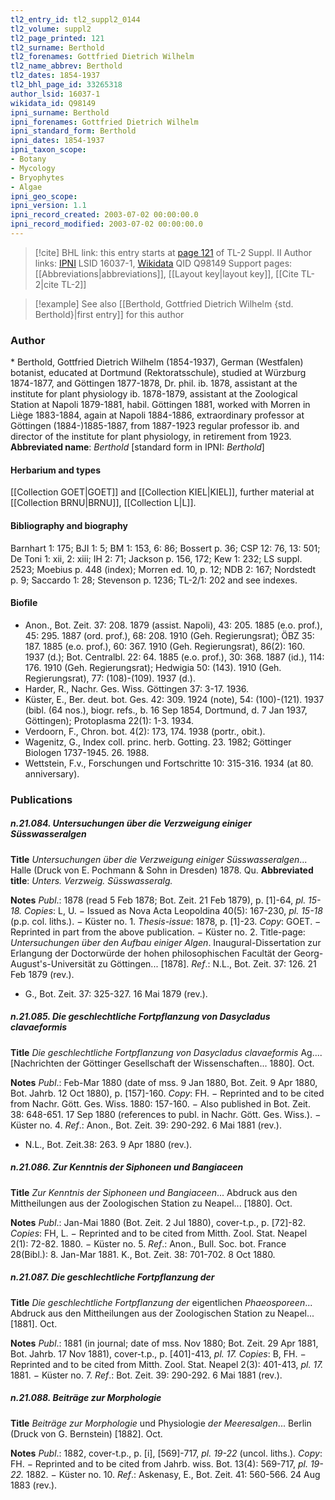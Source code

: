 ```yaml
---
tl2_entry_id: tl2_suppl2_0144
tl2_volume: suppl2
tl2_page_printed: 121
tl2_surname: Berthold
tl2_forenames: Gottfried Dietrich Wilhelm
tl2_name_abbrev: Berthold
tl2_dates: 1854-1937
tl2_bhl_page_id: 33265318
author_lsid: 16037-1
wikidata_id: Q98149
ipni_surname: Berthold
ipni_forenames: Gottfried Dietrich Wilhelm
ipni_standard_form: Berthold
ipni_dates: 1854-1937
ipni_taxon_scope: 
- Botany
- Mycology
- Bryophytes
- Algae
ipni_geo_scope: 
ipni_version: 1.1
ipni_record_created: 2003-07-02 00:00:00.0
ipni_record_modified: 2003-07-02 00:00:00.0
---
```


> [!cite] BHL link: this entry starts at [page 121](https://www.biodiversitylibrary.org/page/33265318) of TL-2 Suppl. II
> Author links: [IPNI](https://www.ipni.org/a/16037-1) LSID 16037-1, [Wikidata](https://www.wikidata.org/wiki/Q98149) QID Q98149
> Support pages: [[Abbreviations|abbreviations]], [[Layout key|layout key]], [[Cite TL-2|cite TL-2]]

> [!example] See also [[Berthold, Gottfried Dietrich Wilhelm {std. Berthold}|first entry]] for this author

### Author

\* Berthold, Gottfried Dietrich Wilhelm (1854-1937), German (Westfalen) botanist, educated at Dortmund (Rektoratsschule), studied at Würzburg 1874-1877, and Göttingen 1877-1878, Dr. phil. ib. 1878, assistant at the institute for plant physiology ib. 1878-1879, assistant at the Zoological Station at Napoli 1879-1881, habil. Göttingen 1881, worked with Morren in Liège 1883-1884, again at Napoli 1884-1886, extraordinary professor at Göttingen (1884-)1885-1887, from 1887-1923 regular professor ib. and director of the institute for plant physiology, in retirement from 1923. 
**Abbreviated name**: *Berthold* \[standard form in IPNI: *Berthold*\]

#### Herbarium and types

[[Collection GOET|GOET]] and [[Collection KIEL|KIEL]], further material at [[Collection BRNU|BRNU]], [[Collection L|L]].

#### Bibliography and biography

Barnhart 1: 175; BJI 1: 5; BM 1: 153, 6: 86; Bossert p. 36; CSP 12: 76, 13: 501; De Toni 1: xii, 2: xiii; IH 2: 71; Jackson p. 156, 172; Kew 1: 232; LS suppl. 2523; Moebius p. 448 (index); Morren ed. 10, p. 12; NDB 2: 167; Nordstedt p. 9; Saccardo 1: 28; Stevenson p. 1236; TL-2/1: 202 and see indexes.

#### Biofile

- Anon., Bot. Zeit. 37: 208. 1879 (assist. Napoli), 43: 205. 1885 (e.o. prof.), 45: 295. 1887 (ord. prof.), 68: 208. 1910 (Geh. Regierungsrat); ÖBZ 35: 187. 1885 (e.o. prof.), 60: 367. 1910 (Geh. Regierungsrat), 86(2): 160. 1937 (d.); Bot. Centralbl. 22: 64. 1885 (e.o. prof.), 30: 368. 1887 (id.), 114: 176. 1910 (Geh. Regierungsrat); Hedwigia 50: (143). 1910 (Geh. Regierungsrat), 77: (108)-(109). 1937 (d.).
- Harder, R., Nachr. Ges. Wiss. Göttingen 37: 3-17. 1936.
- Küster, E., Ber. deut. bot. Ges. 42: 309. 1924 (note), 54: (100)-(121). 1937 (bibl. (64 nos.), biogr. refs., b. 16 Sep 1854, Dortmund, d. 7 Jan 1937, Göttingen); Protoplasma 22(1): 1-3. 1934.
- Verdoorn, F., Chron. bot. 4(2): 173, 174. 1938 (portr., obit.).
- Wagenitz, G., Index coll. princ. herb. Gotting. 23. 1982; Göttinger Biologen 1737-1945. 26. 1988.
- Wettstein, F.v., Forschungen und Fortschritte 10: 315-316. 1934 (at 80. anniversary).

### Publications

##### n.21.084. Untersuchungen über die Verzweigung einiger Süsswasseralgen

**Title**
*Untersuchungen über die Verzweigung einiger Süsswasseralgen*... Halle (Druck von E. Pochmann & Sohn in Dresden) 1878. Qu.
**Abbreviated title**: *Unters. Verzweig. Süsswasseralg.*

**Notes**
*Publ*.: 1878 (read 5 Feb 1878; Bot. Zeit. 21 Feb 1879), p. \[1\]-64, *pl. 15-18.* *Copies*: L, U. − Issued as Nova Acta Leopoldina 40(5): 167-230, *pl. 15-18* (p.p. col. liths.). − Küster no. 1.
*Thesis-issue*: 1878, p. \[1\]-23. *Copy*: GOET. − Reprinted in part from the above publication.
− Küster no. 2. Title-page: *Untersuchungen über den Aufbau einiger Algen*. Inaugural-Dissertation zur Erlangung der Doctorwürde der hohen philosophischen Facultät der Georg-August's-Universität zu Göttingen... \[1878\].
*Ref*.: N.L., Bot. Zeit. 37: 126. 21 Feb 1879 (rev.).
- G., Bot. Zeit. 37: 325-327. 16 Mai 1879 (rev.).

##### n.21.085. Die geschlechtliche Fortpflanzung von Dasycladus clavaeformis

**Title**
*Die geschlechtliche Fortpflanzung von Dasycladus clavaeformis* Ag.... \[Nachrichten der Göttinger Gesellschaft der Wissenschaften... 1880\]. Oct.

**Notes**
*Publ*.: Feb-Mar 1880 (date of mss. 9 Jan 1880, Bot. Zeit. 9 Apr 1880, Bot. Jahrb. 12 Oct 1880), p. \[157\]-160. *Copy*: FH. − Reprinted and to be cited from Nachr. Gött. Ges. Wiss. 1880: 157-160. − Also published in Bot. Zeit. 38: 648-651. 17 Sep 1880 (references to publ. in Nachr. Gött. Ges. Wiss.). − Küster no. 4.
*Ref*.: Anon., Bot. Zeit. 39: 290-292. 6 Mai 1881 (rev.).
- N.L., Bot. Zeit.38: 263. 9 Apr 1880 (rev.).

##### n.21.086. Zur Kenntnis der Siphoneen und Bangiaceen

**Title**
*Zur Kenntnis der Siphoneen und Bangiaceen*... Abdruck aus den Mittheilungen aus der Zoologischen Station zu Neapel... \[1880\]. Oct.

**Notes**
*Publ*.: Jan-Mai 1880 (Bot. Zeit. 2 Jul 1880), cover-t.p., p. \[72\]-82. *Copies*: FH, L. − Reprinted and to be cited from Mitth. Zool. Stat. Neapel 2(1): 72-82. 1880. − Küster no. 5.
*Ref*.: Anon., Bull. Soc. bot. France 28(Bibl.): 8. Jan-Mar 1881. K., Bot. Zeit. 38: 701-702. 8 Oct 1880.

##### n.21.087. Die geschlechtliche Fortpflanzung der

**Title**
*Die geschlechtliche Fortpflanzung der* eigentlichen *Phaeosporeen*... Abdruck aus den Mittheilungen aus der Zoologischen Station zu Neapel... \[1881\]. Oct.

**Notes**
*Publ*.: 1881 (in journal; date of mss. Nov 1880; Bot. Zeit. 29 Apr 1881, Bot. Jahrb. 17 Nov 1881), cover-t.p., p. \[401\]-413, *pl. 17.* *Copies*: B, FH. − Reprinted and to be cited from Mitth. Zool. Stat. Neapel 2(3): 401-413, *pl. 17.* 1881. − Küster no. 7.
*Ref*.: Bot. Zeit. 39: 290-292. 6 Mai 1881 (rev.).

##### n.21.088. Beiträge zur Morphologie

**Title**
*Beiträge zur Morphologie* und Physiologie *der Meeresalgen*... Berlin (Druck von G. Bernstein) \[1882\]. Oct.

**Notes**
*Publ*.: 1882, cover-t.p., p. \[i\], \[569\]-717, *pl. 19-22* (uncol. liths.). *Copy*: FH. − Reprinted and to be cited from Jahrb. wiss. Bot. 13(4): 569-717, *pl. 19-22.* 1882. − Küster no. 10.
*Ref*.: Askenasy, E., Bot. Zeit. 41: 560-566. 24 Aug 1883 (rev.).


